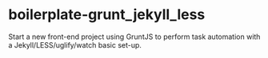 # boilerplate-grunt_jekyll_less
Start a new front-end project using GruntJS to perform task automation with a Jekyll/LESS/uglify/watch basic set-up.
